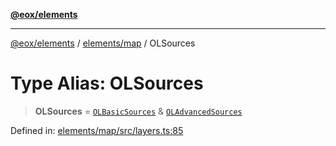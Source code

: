[**@eox/elements**](../../../README.md)

***

[@eox/elements](../../../modules.md) / [elements/map](../README.md) / OLSources

# Type Alias: OLSources

> **OLSources** = [`OLBasicSources`](OLBasicSources.md) & [`OLAdvancedSources`](OLAdvancedSources.md)

Defined in: [elements/map/src/layers.ts:85](https://github.com/EOX-A/EOxElements/blob/ca51b63a9bb0be7232536206856b85340431bcbd/elements/map/src/layers.ts#L85)
